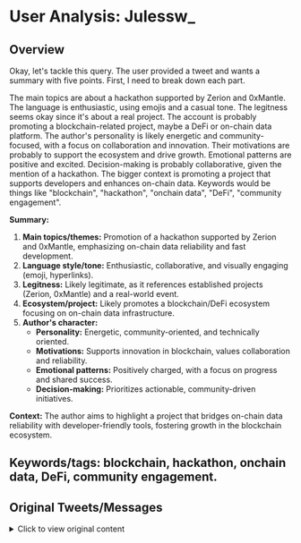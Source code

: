 # User Analysis: Julessw_

## Overview

<think>
Okay, let's tackle this query. The user provided a tweet and wants a summary with five points. First, I need to break down each part.

The main topics are about a hackathon supported by Zerion and 0xMantle. The language is enthusiastic, using emojis and a casual tone. The legitness seems okay since it's about a real project. The account is probably promoting a blockchain-related project, maybe a DeFi or on-chain data platform. The author's personality is likely energetic and community-focused, with a focus on collaboration and innovation. Their motivations are probably to support the ecosystem and drive growth. Emotional patterns are positive and excited. Decision-making is probably collaborative, given the mention of a hackathon. The bigger context is promoting a project that supports developers and enhances on-chain data. Keywords would be things like "blockchain", "hackathon", "onchain data", "DeFi", "community engagement".
</think>

**Summary:**  
1. **Main topics/themes:** Promotion of a hackathon supported by Zerion and 0xMantle, emphasizing on-chain data reliability and fast development.  
2. **Language style/tone:** Enthusiastic, collaborative, and visually engaging (emoji, hyperlinks).  
3. **Legitness:** Likely legitimate, as it references established projects (Zerion, 0xMantle) and a real-world event.  
4. **Ecosystem/project:** Likely promotes a blockchain/DeFi ecosystem focusing on on-chain data infrastructure.  
5. **Author's character:**  
   - **Personality:** Energetic, community-oriented, and technically oriented.  
   - **Motivations:** Supports innovation in blockchain, values collaboration and reliability.  
   - **Emotional patterns:** Positively charged, with a focus on progress and shared success.  
   - **Decision-making:** Prioritizes actionable, community-driven initiatives.  

**Context:** The author aims to highlight a project that bridges on-chain data reliability with developer-friendly tools, fostering growth in the blockchain ecosystem.  

**Keywords/tags:** blockchain, hackathon, onchain data, DeFi, community engagement.
---
## Original Tweets/Messages

<details>
<summary>Click to view original content</summary>

| Type | Content |
|------|---------|
| messages | excited for @zerion to support @0xMantle and @0xMantleDevs with their flagship hackathon providing the most reliable onchain data to cook even faster 👩‍🍳

-&gt; Sign-up https://t.co/vXS0K0yjv6 |

</details>
